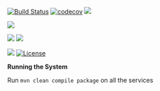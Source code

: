 [![Build Status](https://travis-ci.org/stackroute/ibm-wave5-coworking.svg?branch=v1.0.2)](https://travis-ci.org/stackroute/ibm-wave5-coworking)
[![codecov](https://codecov.io/gh/stackroute/ibm-wave5-coworking/branch/v1.0.1/graph/badge.svg)](https://codecov.io/gh/stackroute/ibm-wave5-coworking)
![](https://img.shields.io/codecov/c/github/stackroute/ibm-wave5-coworking/v1.0.1.svg?style=flat)

![](https://img.shields.io/github/issues/stackroute/ibm-wave5-coworking.svg?style=popout)

![](https://img.shields.io/github/contributors/stackroute/ibm-wave5-coworking.svg?style=popout)
![](https://img.shields.io/github/last-commit/stackroute/ibm-wave5-coworking/master.svg?style=popout)

![](https://img.shields.io/github/repo-size/stackroute/ibm-wave5-coworking.svg?style=popout)
[![License](https://img.shields.io/badge/License-Apache%202.0-blue.svg)](https://opensource.org/licenses/Apache-2.0)

****Running the System****

Run ```mvn clean compile package``` on all the services
